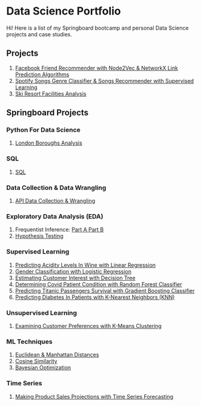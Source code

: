 # Data Science Portfolio

Hi! Here is a list of my Springboard bootcamp and personal Data Science projects and case studies.
 
## Projects
1. [Facebook Friend Recommender with Node2Vec & NetworkX Link Prediction Algorithms](https://github.com/HarshaMalireddy/Data-Science-Portfolio/tree/main/Projects/Facebook-Friend-Recommeder-Capstone)
2. [Spotify Songs Genre Classifier & Songs Recommender with Supervised Learning](https://github.com/HarshaMalireddy/Data-Science-Portfolio/tree/main/Projects/Spotify-Genre-Classifier-Capstone) 
3. [Ski Resort Facilities Analysis](https://github.com/HarshaMalireddy/Data-Science-Portfolio/tree/main/Projects/Ski-Resort-Guided-Capstone)
## Springboard Projects
### Python For Data Science
1. [London Boroughs Analysis](https://github.com/HarshaMalireddy/Data-Science-Portfolio/blob/main/Case%20Studies/Python%20For%20Data%20Science/London-Boroughs/London-Boroughs.ipynb)
### SQL
1. [SQL](https://github.com/HarshaMalireddy/Data-Science-Portfolio/blob/main/Springboard%20Projects/SQL/SQLTasks%20Tier%201.sql)
### Data Collection & Data Wrangling
1. [API Data Collection & Wrangling](https://github.com/HarshaMalireddy/Data-Science-Portfolio/blob/main/Springboard%20Projects/Data%20Collection%20%26%20Data%20Wrangling/API%20Data%20Collection%20%26%20Data%20Wrangling.ipynb)
### Exploratory Data Analysis (EDA)
1. Frequentist Inference: [Part A](https://github.com/HarshaMalireddy/Data-Science-Portfolio/blob/main/Springboard%20Projects/Exploratory%20Data%20Analysis%20(EDA)/Statistical%20Inference/Frequentist%20Inference%20Part%20A.ipynb)[ Part B](https://github.com/HarshaMalireddy/Data-Science-Portfolio/blob/main/Springboard%20Projects/Exploratory%20Data%20Analysis%20(EDA)/Statistical%20Inference/Frequentist%20Inference%20-%20Part%20B.ipynb)
2. [Hypothesis Testing](https://github.com/HarshaMalireddy/Data-Science-Portfolio/blob/main/Springboard%20Projects/Exploratory%20Data%20Analysis%20(EDA)/Hypothesis%20Testing/Apps%20Hypothesis%20Testing.ipynb)
### Supervised Learning
1. [Predicting Acidity Levels In Wine with Linear Regression](https://github.com/HarshaMalireddy/Data-Science-Portfolio/blob/main/Springboard%20Projects/Supervised%20Learning%20Projects/Predicting%20Acidity%20Levels%20In%20Wine%20with%20Linear%20Regression/Predicting%20Acidity%20Levels%20In%20Wine%20with%20Linear%20Regression.ipynb)
2. [Gender Classification with Logistic Regression](https://github.com/HarshaMalireddy/Data-Science-Portfolio/blob/main/Springboard%20Projects/Supervised%20Learning%20Projects/Gender%20Classification%20with%20Logistic%20Regression/Gender%20Classification%20with%20Logistic%20Regression.ipynb)
3. [Estimating Customer Interest with Decision Tree](https://github.com/HarshaMalireddy/Data-Science-Portfolio/blob/main/Springboard%20Projects/Supervised%20Learning%20Projects/Estimating%20Customer%20Interest%20with%20Decision%20Tree/Estimating%20Customer%20Interest%20with%20Decision%20Tree.ipynb)
4. [Determining Covid Patient Condition with Random Forest Classifier](https://github.com/HarshaMalireddy/Data-Science-Portfolio/blob/main/Springboard%20Projects/Supervised%20Learning%20Projects/Determining%20Covid%20Patient%20Condition%20with%20Random%20Forest%20Classifier/Determining%20Covid%20Patient%20Condition%20with%20Random%20Forest%20Classifier.ipynb)
5. [Predicting Titanic Passengers Survival with Gradient Boosting Classifier](https://github.com/HarshaMalireddy/Data-Science-Portfolio/blob/main/Springboard%20Projects/Supervised%20Learning%20Projects/Predicting%20Titanic%20Passengers%20Survival%20with%20Gradient%20Boosting%20Classifier/Predicting%20Titanic%20Passengers%20Survival%20with%20Gradient%20Boosting%20Classifier.ipynb) 
6. [Predicting Diabetes In Patients with K-Nearest Neighbors (KNN)](https://github.com/HarshaMalireddy/Data-Science-Portfolio/blob/main/Springboard%20Projects/Supervised%20Learning%20Projects/Predicting%20Diabetes%20In%20Patients%20with%20K-Nearest%20Neighbors%20(KNN)/Predicting%20Diabetes%20In%20Patients%20with%20K-Nearest%20Neighbors%20(KNN).ipynb)
### Unsupervised Learning
1. [Examining Customer Preferences with K-Means Clustering](https://github.com/HarshaMalireddy/Data-Science-Portfolio/blob/main/Springboard%20Projects/Unsupervised%20Learning%20Projects/Examining%20Customer%20Preferences%20with%20K-Means%20Clustering/Examining%20Customer%20Preferences%20with%20K-Means%20Clustering.ipynb)
### ML Techniques
1. [Euclidean & Manhattan Distances](https://github.com/HarshaMalireddy/Data-Science-Portfolio/blob/main/Springboard%20Projects/ML%20Techniques/Euclidean_%26_Manhattan_Distances/Euclidean_and_Manhattan_Distances_Case_Study.ipynb)
2. [Cosine Similarity](https://github.com/HarshaMalireddy/Data-Science-Portfolio/blob/main/Springboard%20Projects/ML%20Techniques/Cosine_Similarity/Cosine_Similarity_Case_Study.ipynb)
3. [Bayesian Optimization](https://github.com/HarshaMalireddy/Data-Science-Portfolio/blob/main/Springboard%20Projects/ML%20Techniques/Bayesian%20Optimization/Bayesian%20Optimization.ipynb) 
### Time Series
1. [Making Product Sales Projections with Time Series Forecasting](https://github.com/HarshaMalireddy/Data-Science-Portfolio/blob/main/Springboard%20Projects/Time%20Series%20Forecasting/Making%20Product%20Sales%20Projections%20with%20Time%20Series%20Forecasting.ipynb)